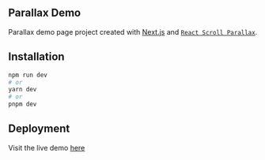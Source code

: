 ## Parallax Demo

Parallax demo page project created with [Next.js](https://nextjs.org/) and [`React Scroll Parallax`](https://react-scroll-parallax.damnthat.tv/docs/intro).

## Installation

```bash
npm run dev
# or
yarn dev
# or
pnpm dev
```

## Deployment

Visit the live demo [here](https://parallax-demo-labwm.vercel.app/)
